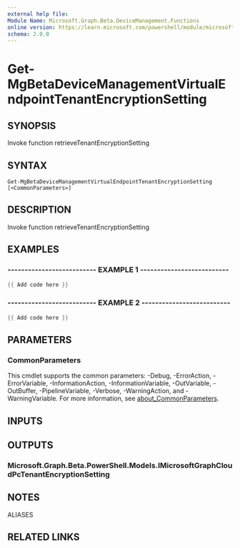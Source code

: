 ```yaml
---
external help file:
Module Name: Microsoft.Graph.Beta.DeviceManagement.Functions
online version: https://learn.microsoft.com/powershell/module/microsoft.graph.beta.devicemanagement.functions/get-mgbetadevicemanagementvirtualendpointtenantencryptionsetting
schema: 2.0.0
---
```


# Get-MgBetaDeviceManagementVirtualEndpointTenantEncryptionSetting

## SYNOPSIS
Invoke function retrieveTenantEncryptionSetting

## SYNTAX

```
Get-MgBetaDeviceManagementVirtualEndpointTenantEncryptionSetting [<CommonParameters>]
```

## DESCRIPTION
Invoke function retrieveTenantEncryptionSetting

## EXAMPLES

### -------------------------- EXAMPLE 1 --------------------------
```powershell
{{ Add code here }}
```



### -------------------------- EXAMPLE 2 --------------------------
```powershell
{{ Add code here }}
```



## PARAMETERS

### CommonParameters
This cmdlet supports the common parameters: -Debug, -ErrorAction, -ErrorVariable, -InformationAction, -InformationVariable, -OutVariable, -OutBuffer, -PipelineVariable, -Verbose, -WarningAction, and -WarningVariable. For more information, see [about_CommonParameters](http://go.microsoft.com/fwlink/?LinkID=113216).

## INPUTS

## OUTPUTS

### Microsoft.Graph.Beta.PowerShell.Models.IMicrosoftGraphCloudPcTenantEncryptionSetting

## NOTES

ALIASES

## RELATED LINKS

